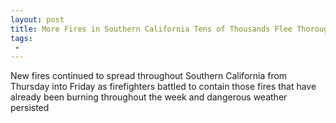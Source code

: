 ```yaml
---
layout: post
title: More Fires in Southern California Tens of Thousands Flee Thoroughbred Horses Run for Their Lives
tags:
 -
---
```

New fires continued to spread throughout Southern California from Thursday into Friday as firefighters battled to contain those fires that have already been burning throughout the week and dangerous weather persisted
